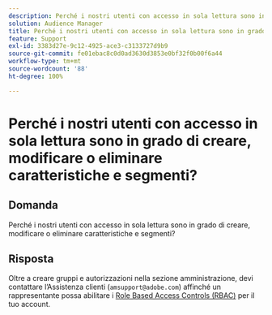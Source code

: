```yaml
---
description: Perché i nostri utenti con accesso in sola lettura sono in grado di creare, modificare o eliminare caratteristiche e segmenti?
solution: Audience Manager
title: Perché i nostri utenti con accesso in sola lettura sono in grado di creare, modificare o eliminare caratteristiche e segmenti?
feature: Support
exl-id: 3383d27e-9c12-4925-ace3-c3133727d9b9
source-git-commit: fe01ebac8c0d0ad3630d3853e0bf32f0b00f6a44
workflow-type: tm+mt
source-wordcount: '88'
ht-degree: 100%

---
```


# Perché i nostri utenti con accesso in sola lettura sono in grado di creare, modificare o eliminare caratteristiche e segmenti?

## Domanda

Perché i nostri utenti con accesso in sola lettura sono in grado di creare, modificare o eliminare caratteristiche e segmenti?

## Risposta

Oltre a creare gruppi e autorizzazioni nella sezione amministrazione, devi contattare l’Assistenza clienti (`amsupport@adobe.com`) affinché un rappresentante possa abilitare i [Role Based Access Controls (RBAC)](../features/administration/administration-overview.md) per il tuo account.
